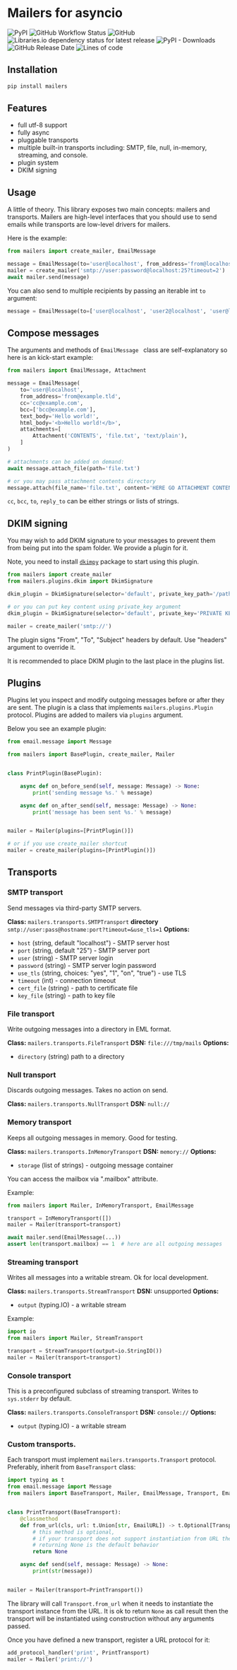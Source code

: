 # Mailers for asyncio

![PyPI](https://img.shields.io/pypi/v/mailers)
![GitHub Workflow Status](https://img.shields.io/github/workflow/status/alex-oleshkevich/mailers/Lint)
![GitHub](https://img.shields.io/github/license/alex-oleshkevich/mailers)
![Libraries.io dependency status for latest release](https://img.shields.io/librariesio/release/pypi/mailers)
![PyPI - Downloads](https://img.shields.io/pypi/dm/mailers)
![GitHub Release Date](https://img.shields.io/github/release-date/alex-oleshkevich/mailers)
![Lines of code](https://img.shields.io/tokei/lines/github/alex-oleshkevich/mailers)

## Installation

```bash
pip install mailers
```

## Features

* full utf-8 support
* fully async
* pluggable transports
* multiple built-in transports including: SMTP, file, null, in-memory, streaming, and console.
* plugin system
* DKIM signing

## Usage

A little of theory. This library exposes two main concepts: mailers and transports. Mailers are high-level interfaces
that you should use to send emails while transports are low-level drivers for mailers.

Here is the example:

```python
from mailers import create_mailer, EmailMessage

message = EmailMessage(to='user@localhost', from_address='from@localhost', subject='Hello', text_body='World!')
mailer = create_mailer('smtp://user:password@localhost:25?timeout=2')
await mailer.send(message)
```

You can also send to multiple recipients by passing an iterable int `to` argument:

```python
message = EmailMessage(to=['user@localhost', 'user2@localhost', 'user@localhost'], ...)
```

## Compose messages

The arguments and methods of `EmailMessage ` class are self-explanatory so here is an kick-start example:

```python
from mailers import EmailMessage, Attachment

message = EmailMessage(
    to='user@localhost',
    from_address='from@example.tld',
    cc='cc@example.com',
    bcc=['bcc@example.com'],
    text_body='Hello world!',
    html_body='<b>Hello world!</b>',
    attachments=[
        Attachment('CONTENTS', 'file.txt', 'text/plain'),
    ]
)

# attachments can be added on demand:
await message.attach_file(path='file.txt')

# or you may pass attachment contents directory
message.attach(file_name='file.txt', content='HERE GO ATTACHMENT CONTENTS', mime_type='text/plain')
```

`cc`, `bcc`, `to`, `reply_to` can be either strings or lists of strings.

## DKIM signing

You may wish to add DKIM signature to your messages to prevent them from being put into the spam folder. We provide a
plugin for it.

Note, you need to install [`dkimpy`](https://pypi.org/project/dkimpy/) package to start using this plugin.

```python
from mailers import create_mailer
from mailers.plugins.dkim import DkimSignature

dkim_plugin = DkimSignature(selector='default', private_key_path='/path/to/key.pem')

# or you can put key content using private_key argument
dkim_plugin = DkimSignature(selector='default', private_key='PRIVATE KEY GOES here...')

mailer = create_mailer('smtp://')
```

The plugin signs "From", "To", "Subject" headers by default. Use "headers" argument to override it.

It is recommended to place DKIM plugin to the last place in the plugins list.

## Plugins

Plugins let you inspect and modify outgoing messages before or after they are sent. The plugin is a class that
implements `mailers.plugins.Plugin` protocol. Plugins are added to mailers via `plugins` argument.

Below you see an example plugin:

```python
from email.message import Message

from mailers import BasePlugin, create_mailer, Mailer


class PrintPlugin(BasePlugin):

    async def on_before_send(self, message: Message) -> None:
        print('sending message %s.' % message)

    async def on_after_send(self, message: Message) -> None:
        print('message has been sent %s.' % message)


mailer = Mailer(plugins=[PrintPlugin()])

# or if you use create_mailer shortcut
mailer = create_mailer(plugins=[PrintPlugin()])
```

## Transports

### SMTP transport

Send messages via third-party SMTP servers.

**Class:** `mailers.transports.SMTPTransport`
**directory** `smtp://user:pass@hostname:port?timeout=&use_tls=1`
**Options:**

* `host` (string, default "localhost") - SMTP server host
* `port` (string, default "25") - SMTP server port
* `user` (string) - SMTP server login
* `password` (string) - SMTP server login password
* `use_tls` (string, choices: "yes", "1", "on", "true") - use TLS
* `timeout` (int) - connection timeout
* `cert_file` (string) - path to certificate file
* `key_file` (string) - path to key file

### File transport

Write outgoing messages into a directory in EML format.

**Class:** `mailers.transports.FileTransport`
**DSN:** `file:///tmp/mails`
**Options:**

* `directory` (string) path to a directory

### Null transport

Discards outgoing messages. Takes no action on send.

**Class:** `mailers.transports.NullTransport`
**DSN:** `null://`

### Memory transport

Keeps all outgoing messages in memory. Good for testing.

**Class:** `mailers.transports.InMemoryTransport`
**DSN:** `memory://`
**Options:**

* `storage` (list of strings) - outgoing message container

You can access the mailbox via ".mailbox" attribute.

Example:

```python
from mailers import Mailer, InMemoryTransport, EmailMessage

transport = InMemoryTransport([])
mailer = Mailer(transport=transport)

await mailer.send(EmailMessage(...))
assert len(transport.mailbox) == 1  # here are all outgoing messages
```

### Streaming transport

Writes all messages into a writable stream. Ok for local development.

**Class:** `mailers.transports.StreamTransport`
**DSN:** unsupported
**Options:**

* `output` (typing.IO) - a writable stream

Example:

```python
import io
from mailers import Mailer, StreamTransport

transport = StreamTransport(output=io.StringIO())
mailer = Mailer(transport=transport)
```

### Console transport

This is a preconfigured subclass of streaming transport. Writes to `sys.stderr` by default.

**Class:** `mailers.transports.ConsoleTransport`
**DSN:** `console://`
**Options:**

* `output` (typing.IO) - a writable stream

### Custom transports.

Each transport must implement `mailers.transports.Transport` protocol. Preferably, inherit from `BaseTransport` class:

```python
import typing as t
from email.message import Message
from mailers import BaseTransport, Mailer, EmailMessage, Transport, EmailURL


class PrintTransport(BaseTransport):
    @classmethod
    def from_url(cls, url: t.Union[str, EmailURL]) -> t.Optional[Transport]:
        # this method is optional,
        # if your transport does not support instantiation from URL then return None here.
        # returning None is the default behavior
        return None

    async def send(self, message: Message) -> None:
        print(str(message))


mailer = Mailer(transport=PrintTransport())
```

The library will call `Transport.from_url` when it needs to instantiate the transport instance from the URL. It is ok to
return `None` as call result then the transport will be instantiated using construction without any arguments passed.

Once you have defined a new transport, register a URL protocol for it:

```python
add_protocol_handler('print', PrintTransport)
mailer = Mailer('print://')
```
